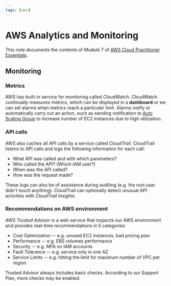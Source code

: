 ```yaml
---
tags: [aws]
---
```


# AWS Analytics and Monitoring

This note documents the contents of Module 7 of [AWS Cloud Practitioner
Essentials](./sources/aws_cloud_practitioner.md).

## Monitoring

### Metrics

AWS has built-in service for monitoring called *CloudWatch*. CloudWatch
continually measures metrics, which can be displayed in a **dashboard** or we
can set alarms when metrics reach a particular limit. Alarms notify or
automatically carry out an action, such as sending notification to [Auto Scaling
Group](./aws_computing.md) to increase number of EC2 instances due to high
utilization.

### API calls

AWS also caches all API calls by a service called *CloudTrail*. CloudTrail
listens to API calls and logs the following information for each call:

- What API was called and with which parameters?
- Who called the API? (Which IAM user?)
- When was the API called?
- How was the request made?

These logs can also be of assistance during auditing (e.g. the root user didn't
touch anything). CloudTrail can optionally detect unusual API activities with
*CloudTrail Insights*.

### Recommendations on AWS environment

*AWS Trusted Advisor* is a web service that inspects our AWS environment and
provides real-time recommendations in 5 categories:

- Cost Optimization -- e.g. unused EC2 instances, bad pricing plan
- Performance -- e.g. EBS volumes performance
- Security -- e.g. MFA on IAM accounts
- Fault Tolerance -- e.g. service only in one AZ
- Service Limits -- e.g. hitting the limit for maximum number of VPC per region

Trusted Advisor always includes basic checks. According to our Support Plan,
more checks may be enabled.
